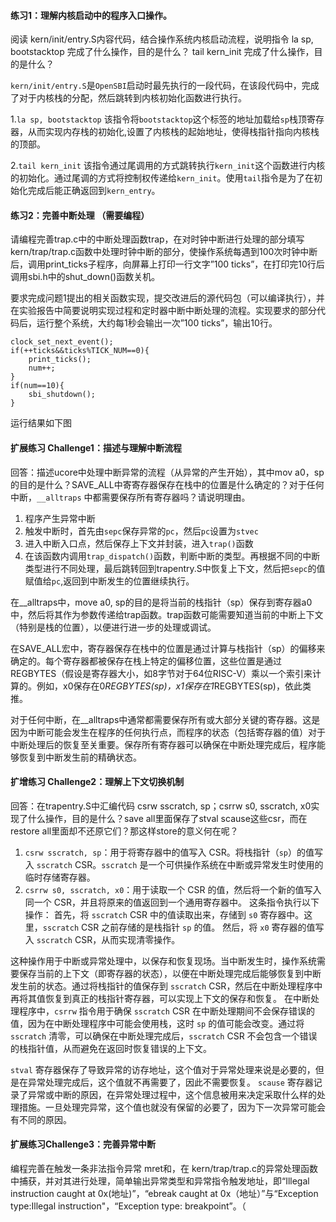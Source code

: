 #### 练习1：理解内核启动中的程序入口操作。
阅读 kern/init/entry.S内容代码，结合操作系统内核启动流程，说明指令 la sp, bootstacktop 完成了什么操作，目的是什么？ tail kern_init 完成了什么操作，目的是什么？

`kern/init/entry.S`是`OpenSBI`启动时最先执行的一段代码，在该段代码中，完成了对于内核栈的分配，然后跳转到内核初始化函数进行执行。

1.`la sp, bootstacktop`
该指令将`bootstacktop`这个标签的地址加载给`sp`栈顶寄存器，从而实现内存栈的初始化,设置了内核栈的起始地址，使得栈指针指向内核栈的顶部。

2.`tail kern_init`
该指令通过尾调用的方式跳转执行`kern_init`这个函数进行内核的初始化。通过尾调的方式将控制权传递给`kern_init`。使用`tail`指令是为了在初始化完成后能正确返回到`kern_entry`。


#### 练习2：完善中断处理 （需要编程）

请编程完善trap.c中的中断处理函数trap，在对时钟中断进行处理的部分填写kern/trap/trap.c函数中处理时钟中断的部分，使操作系统每遇到100次时钟中断后，调用print_ticks子程序，向屏幕上打印一行文字”100 ticks”，在打印完10行后调用sbi.h中的shut_down()函数关机。

要求完成问题1提出的相关函数实现，提交改进后的源代码包（可以编译执行），并在实验报告中简要说明实现过程和定时器中断中断处理的流程。实现要求的部分代码后，运行整个系统，大约每1秒会输出一次”100 ticks”，输出10行。

```
clock_set_next_event();
if(++ticks&&ticks%TICK_NUM==0){
    print_ticks();
    num++;
}
if(num==10){
    sbi_shutdown();
}            
```

运行结果如下图



#### 扩展练习 Challenge1：描述与理解中断流程

回答：描述ucore中处理中断异常的流程（从异常的产生开始），其中mov a0，sp的目的是什么？SAVE_ALL中寄寄存器保存在栈中的位置是什么确定的？对于任何中断，`__alltraps` 中都需要保存所有寄存器吗？请说明理由。


1. 程序产生异常中断
2. 触发中断时，首先由`sepc`保存异常的`pc`，然后`pc`设置为`stvec`
3. 进入中断入口点，然后保存上下文并封装，进入`trap()`函数
4. 在该函数内调用`trap_dispatch()`函数，判断中断的类型。再根据不同的中断类型进行不同处理，最后跳转回到trapentry.S中恢复上下文，然后把`sepc`的值赋值给`pc`,返回到中断发生的位置继续执行。

在__alltraps中，move a0, sp的目的是将当前的栈指针（sp）保存到寄存器a0中，然后将其作为参数传递给trap函数。trap函数可能需要知道当前的中断上下文（特别是栈的位置），以便进行进一步的处理或调试。

在SAVE_ALL宏中，寄存器保存在栈中的位置是通过计算与栈指针（sp）的偏移来确定的。每个寄存器都被保存在栈上特定的偏移位置，这些位置是通过REGBYTES（假设是寄存器大小，如8字节对于64位RISC-V）乘以一个索引来计算的。例如，x0保存在0*REGBYTES(sp)，x1保存在1*REGBYTES(sp)，依此类推。

对于任何中断，在__alltraps中通常都需要保存所有或大部分关键的寄存器。这是因为中断可能会发生在程序的任何执行点，而程序的状态（包括寄存器的值）对于中断处理后的恢复至关重要。保存所有寄存器可以确保在中断处理完成后，程序能够恢复到中断发生前的精确状态。


#### 扩增练习 Challenge2：理解上下文切换机制
回答：在trapentry.S中汇编代码 csrw sscratch, sp；csrrw s0, sscratch, x0实现了什么操作，目的是什么？save all里面保存了stval scause这些csr，而在restore all里面却不还原它们？那这样store的意义何在呢？


1. `csrw sscratch, sp`：用于将寄存器中的值写入 CSR。将栈指针（`sp`）的值写入 `sscratch` CSR。`sscratch` 是一个可供操作系统在中断或异常发生时使用的临时存储寄存器。
2. `csrrw s0, sscratch, x0`：用于读取一个 CSR 的值，然后将一个新的值写入同一个 CSR，并且将原来的值返回到一个通用寄存器中。 这条指令执行以下操作：
   首先，将 `sscratch` CSR 中的值读取出来，存储到 `s0` 寄存器中。这里，`sscratch` CSR 之前存储的是栈指针 `sp` 的值。
   然后，将 `x0` 寄存器的值写入 `sscratch` CSR，从而实现清零操作。

这种操作用于中断或异常处理中，以保存和恢复现场。当中断发生时，操作系统需要保存当前的上下文（即寄存器的状态），以便在中断处理完成后能够恢复到中断发生前的状态。通过将栈指针的值保存到 `sscratch` CSR，然后在中断处理程序中再将其值恢复到真正的栈指针寄存器，可以实现上下文的保存和恢复。
在中断处理程序中，`csrrw` 指令用于确保 `sscratch` CSR 在中断处理期间不会保存错误的值，因为在中断处理程序中可能会使用栈，这时 `sp` 的值可能会改变。通过将 `sscratch` 清零，可以确保在中断处理完成后，`sscratch` CSR 不会包含一个错误的栈指针值，从而避免在返回时恢复错误的上下文。


 `stval` 寄存器保存了导致异常的访存地址，这个值对于异常处理来说是必要的，但是在异常处理完成后，这个值就不再需要了，因此不需要恢复。
 `scause` 寄存器记录了异常或中断的原因，在异常处理过程中，这个信息被用来决定采取什么样的处理措施。一旦处理完异常，这个值也就没有保留的必要了，因为下一次异常可能会有不同的原因。


#### 扩展练习Challenge3：完善异常中断

编程完善在触发一条非法指令异常 mret和，在 kern/trap/trap.c的异常处理函数中捕获，并对其进行处理，简单输出异常类型和异常指令触发地址，即“Illegal instruction caught at 0x(地址)”，“ebreak caught at 0x（地址）”与“Exception type:Illegal instruction"，“Exception type: breakpoint”。（
